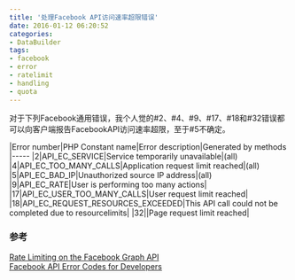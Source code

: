 ```yaml
---
title: '处理Facebook API访问速率超限错误'
date: 2016-01-12 06:20:52
categories: 
- DataBuilder
tags: 
- facebook
- error
- ratelimit
- handling
- quota
---
```

对于下列Facebook通用错误，我个人觉的#2、#4、#9、#17、#18和#32错误都可以向客户端报告FacebookAPI访问速率超限，至于#5不确定。

|Error number|PHP Constant name|Error description|Generated by methods
|-----
|2|API_EC_SERVICE|Service temporarily unavailable|(all)
|4|API_EC_TOO_MANY_CALLS|Application request limit reached|(all)
|5|API_EC_BAD_IP|Unauthorized source IP address|(all)
|9|API_EC_RATE|User is performing too many actions|
|17|API_EC_USER_TOO_MANY_CALLS|User request limit reached|
|18|API_EC_REQUEST_RESOURCES_EXCEEDED|This API call could not be completed due to resourcelimits|
|32||Page request limit reached|


### 参考

[Rate Limiting on the Facebook Graph API](https://developers.facebook.com/docs/graph-api/advanced/rate-limiting)    
[Facebook API Error Codes for Developers](https://github.com/phwd/fbec)    